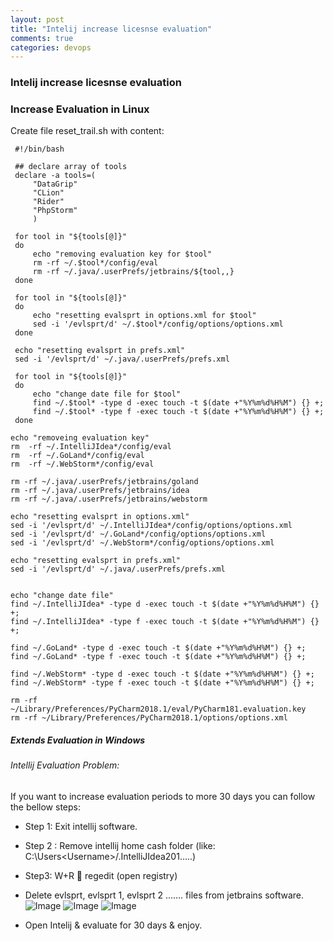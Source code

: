 ```yaml
---
layout: post
title: "Intelij increase licesnse evaluation"
comments: true
categories: devops
---
```


### Intelij increase licesnse evaluation

### Increase Evaluation in Linux

Create file reset_trail.sh with content:
```
 #!/bin/bash
 
 ## declare array of tools
 declare -a tools=(
     "DataGrip"
     "CLion"
     "Rider"
     "PhpStorm"
     )
 
 for tool in "${tools[@]}"
 do
     echo "removing evaluation key for $tool"
     rm -rf ~/.$tool*/config/eval
     rm -rf ~/.java/.userPrefs/jetbrains/${tool,,}
 done
 
 for tool in "${tools[@]}"
 do
     echo "resetting evalsprt in options.xml for $tool"
     sed -i '/evlsprt/d' ~/.$tool*/config/options/options.xml
 done
 
 echo "resetting evalsprt in prefs.xml"
 sed -i '/evlsprt/d' ~/.java/.userPrefs/prefs.xml
 
 for tool in "${tools[@]}"
 do
     echo "change date file for $tool"
     find ~/.$tool* -type d -exec touch -t $(date +"%Y%m%d%H%M") {} +;
     find ~/.$tool* -type f -exec touch -t $(date +"%Y%m%d%H%M") {} +;
 done
```


```
echo "removeing evaluation key"
rm  -rf ~/.IntelliJIdea*/config/eval
rm  -rf ~/.GoLand*/config/eval
rm  -rf ~/.WebStorm*/config/eval

rm -rf ~/.java/.userPrefs/jetbrains/goland
rm -rf ~/.java/.userPrefs/jetbrains/idea
rm -rf ~/.java/.userPrefs/jetbrains/webstorm

echo "resetting evalsprt in options.xml"
sed -i '/evlsprt/d' ~/.IntelliJIdea*/config/options/options.xml
sed -i '/evlsprt/d' ~/.GoLand*/config/options/options.xml
sed -i '/evlsprt/d' ~/.WebStorm*/config/options/options.xml

echo "resetting evalsprt in prefs.xml"
sed -i '/evlsprt/d' ~/.java/.userPrefs/prefs.xml


echo "change date file"
find ~/.IntelliJIdea* -type d -exec touch -t $(date +"%Y%m%d%H%M") {} +;
find ~/.IntelliJIdea* -type f -exec touch -t $(date +"%Y%m%d%H%M") {} +;

find ~/.GoLand* -type d -exec touch -t $(date +"%Y%m%d%H%M") {} +;
find ~/.GoLand* -type f -exec touch -t $(date +"%Y%m%d%H%M") {} +;

find ~/.WebStorm* -type d -exec touch -t $(date +"%Y%m%d%H%M") {} +;
find ~/.WebStorm* -type f -exec touch -t $(date +"%Y%m%d%H%M") {} +;
```
```
rm -rf ~/Library/Preferences/PyCharm2018.1/eval/PyCharm181.evaluation.key
rm -rf ~/Library/Preferences/PyCharm2018.1/options/options.xml
```

##### Extends Evaluation in Windows

###### Intellij Evaluation Problem:

If you want to increase evaluation periods to more 30 days you can follow the bellow steps:

- Step 1: Exit intellij software.
- Step 2 : Remove intellij home cash folder (like: C:\Users\<Username>/.IntelliJIdea201…..)
- Step3: W+R  regedit (open registry)
- Delete evlsprt, evlsprt 1, evlsprt 2 ……. files from jetbrains software.
![Image](../../../../static/img/evaluationProblem.PNG)
![Image](../../../../static/img/intelijCashfolder.PNG)
![Image](../../../../static/img/registry.PNG)


- Open Intelij & evaluate for 30 days & enjoy.







